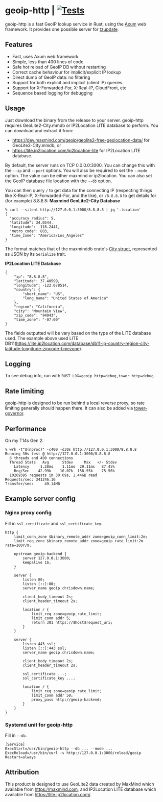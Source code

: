 # geoip-http | [![Tests](https://img.shields.io/github/actions/workflow/status/cdown/geoip-http/ci.yml?branch=master)](https://github.com/cdown/geoip-http/actions?query=branch%3Amaster)

geoip-http is a fast GeoIP lookup service in Rust, using the
[Axum](https://docs.rs/axum/latest/axum/) web framework. It provides one
possible server for [tzupdate](https://github.com/cdown/tzupdate).

## Features

- Fast, uses Axum web framework
- Simple, less than 400 lines of code
- Safe hot reload of GeoIP DB without restarting
- Correct cache behaviour for implicit/explicit IP lookup
- Direct dump of GeoIP data: no filtering
- Support for both explicit and implicit (client IP) queries
- Support for X-Forwarded-For, X-Real-IP, CloudFront, etc
- Sequence based logging for debugging

## Usage

Just download the binary from the release to your server. geoip-http requires GeoLite2-City.mmdb or IP2Location LITE database to perform. You can download and extract it from:

- <https://dev.maxmind.com/geoip/geolite2-free-geolocation-data/> for GeoLite2-City.mmdb, or
- <https://lite.ip2location.com/ip2location-lite> for IP2Location LITE database.

By default, the server runs on TCP 0.0.0.0:3000. You can change this with the
`--ip` and `--port` options. You will also be required to set the ``--mode`` option. The value can be either maxmind or ip2location. You can also set the GeoIP database file location with the `--db` option.

You can then query `/` to get data for the connecting IP (respecting things
like X-Real-IP, X-Forwarded-For, and the like), or `/8.8.8.8` to get details
for (for example) 8.8.8.8:
**Maxmind GeoLite2-City Database**
```
% curl --silent http://127.0.0.1:3000/8.8.8.8 | jq '.location'
{
  "accuracy_radius": 5,
  "latitude": 34.0544,
  "longitude": -118.2441,
  "metro_code": 803,
  "time_zone": "America/Los_Angeles"
}
```

The format matches that of the maxminddb crate's [City
struct](https://docs.rs/maxminddb/latest/maxminddb/geoip2/struct.City.html), represented as JSON by its `Serialize` trait.

**IP2Location LITE Database**
```
{
	"ip": "8.8.8.8",
	"latitude": 37.40599,
	"longitude": -122.078514,
	"country": {
		"short_name": "US",
		"long_name": "United States of America"
	},
	"region": "California",
	"city": "Mountain View",
	"zip_code": "94043",
	"time_zone": "-07:00"
}
```
The fields outputted will be vary based on the type of the LITE database used. The example above used LITE DB11(https://lite.ip2location.com/database/db11-ip-country-region-city-latitude-longitude-zipcode-timezone).

## Logging

To see debug info, run with `RUST_LOG=geoip_http=debug,tower_http=debug`.

## Rate limiting

geoip-http is designed to be run behind a local reverse proxy, so rate limiting
generally should happen there. It can also be added via
[tower-governor](https://github.com/benwis/tower-governor).

## Performance

On my T14s Gen 2:

    % wrk -t"$(nproc)" -c400 -d30s http://127.0.0.1:3000/8.8.8.8
    Running 30s test @ http://127.0.0.1:3000/8.8.8.8
      8 threads and 400 connections
      Thread Stats   Avg      Stdev     Max   +/- Stdev
        Latency     1.28ms    1.11ms  29.11ms   87.45%
        Req/Sec    42.99k    10.07k  158.55k    75.56%
      10269395 requests in 30.09s, 1.44GB read
    Requests/sec: 341246.16
    Transfer/sec:     49.14MB

## Example server config

### Nginx proxy config

Fill in `ssl_certificate` and `ssl_certificate_key`.

```
http {
    limit_conn_zone $binary_remote_addr zone=geoip_conn_limit:2m;
    limit_req_zone $binary_remote_addr zone=geoip_rate_limit:2m rate=100r/m;

    upstream geoip-backend {
        server 127.0.0.1:3000;
        keepalive 16;
    }

    server {
        listen 80;
        listen [::]:80;
        server_name geoip.chrisdown.name;

        client_body_timeout 2s;
        client_header_timeout 2s;

        location / {
            limit_req zone=geoip_rate_limit;
            limit_conn addr 5;
            return 301 https://$host$request_uri;
        }
    }

    server {
        listen 443 ssl;
        listen [::]:443 ssl;
        server_name geoip.chrisdown.name;

        client_body_timeout 2s;
        client_header_timeout 2s;

        ssl_certificate ...;
        ssl_certificate_key ...;

        location / {
            limit_req zone=geoip_rate_limit;
            limit_conn addr 50;
            proxy_pass http://geoip-backend;
        }
    }
}
```

### Systemd unit for geoip-http

Fill in `--db`.

```
[Service]
ExecStart=/usr/bin/geoip-http --db ... --mode ...
ExecReload=/usr/bin/curl -v http://127.0.0.1:3000/reload/geoip
Restart=always
```

## Attribution

This product is designed to use GeoLite2 data created by MaxMind which available
from https://maxmind.com, and IP2Location LITE database which available from https://lite.ip2location.com/.

